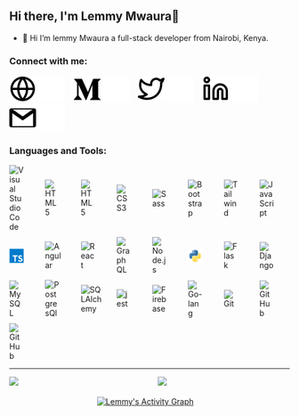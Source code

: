 ## Hi there, I'm Lemmy Mwaura👋

- 🌱 Hi I’m lemmy Mwaura a full-stack developer from Nairobi, Kenya.

### Connect with me:

[![website](./img/globe-light.svg)](https://lemmymwaura.netlify.app/#gh-light-mode-only)
[![website](./img/globe-dark.svg)](https://lemmymwaura.netlify.app/#gh-dark-mode-only)
&nbsp;&nbsp;
[![website](./img/medium-light.svg)](https://medium.com/@Lemmymwaura8#gh-light-mode-only)
[![website](./img/medium-dark.svg)](https://medium.com/@Lemmymwaura8#gh-dark-mode-only)
&nbsp;&nbsp;
[![website](./img/twitter-light.svg)](https://twitter.com/lemmymwaura8#gh-light-mode-only)
[![website](./img/twitter-dark.svg)](https://twitter.com/lemmymwaura8#gh-dark-mode-only)
&nbsp;&nbsp;
[![website](./img/linkedin-light.svg)](https://www.linkedin.com/in/lemmymwaura/#gh-light-mode-only)
[![website](./img/linkedin-dark.svg)](https://www.linkedin.com/in/lemmymwaura/#gh-dark-mode-only)
&nbsp;&nbsp;
[![website](./img/gmail-light.svg)](mailto:lemmymwauracodes@gmail.com#gh-light-mode-only)
[![website](./img/gmail-dark.svg)](mailto:lemmymwauracodes@gmail.com#gh-dark-mode-only)


### Languages and Tools:

<div class="icons">
  <img alt="Visual Studio Code" width=26px src="https://cdn.jsdelivr.net/gh/devicons/devicon/icons/vscode/vscode-original.svg"/>
  <img alt="HTML5" width=26px src="https://cdn.jsdelivr.net/gh/devicons/devicon/icons/html5/html5-original.svg"/>
  <img alt="HTML5" width=26px src="https://cdn.jsdelivr.net/gh/devicons/devicon/icons/html5/html5-original.svg"/>
  <img alt="CSS3" width=26px src="https://cdn.jsdelivr.net/gh/devicons/devicon/icons/css3/css3-original.svg"/>
  <img alt="Sass" width=26px src="https://cdn.jsdelivr.net/gh/devicons/devicon/icons/sass/sass-original.svg"/>
  <img alt="Bootstrap" width=26px src="https://cdn.jsdelivr.net/gh/devicons/devicon/icons/bootstrap/bootstrap-original.svg"/>
  <img alt="Tailwind" width=26px src="https://www.vectorlogo.zone/logos/tailwindcss/tailwindcss-icon.svg"  />
  <img alt="JavaScript" width=26px src="https://cdn.jsdelivr.net/gh/devicons/devicon/icons/javascript/javascript-original.svg"/>
  <img alt="Typescript" width=26px src="https://raw.githubusercontent.com/devicons/devicon/master/icons/typescript/typescript-original.svg" />
  <img alt="Angular" width=32px class="angular" src="https://angular.io/assets/images/logos/angular/angular.svg" />
  <img alt="React" width=26px src="https://cdn.jsdelivr.net/gh/devicons/devicon/icons/react/react-original.svg"/>
  <img alt="GraphQL" width=26px src="https://cdn.jsdelivr.net/gh/devicons/devicon/icons/graphql/graphql-plain.svg"/>
  <img alt="Node.js" width=26px src="https://cdn.jsdelivr.net/gh/devicons/devicon/icons/nodejs/nodejs-original.svg"/>
  <img alt="Python" width=26px  src="https://raw.githubusercontent.com/devicons/devicon/master/icons/python/python-original.svg" />
  <img alt="Flask" width=26px src="https://cdn.jsdelivr.net/gh/devicons/devicon/icons/flask/flask-original.svg"/>
  <img alt="Django" width=26px src="https://cdn.jsdelivr.net/gh/devicons/devicon/icons/django/django-plain.svg"/>
  <img alt="MySQL" width=26px src="https://cdn.jsdelivr.net/gh/devicons/devicon/icons/fastapi/fastapi-original.svg"/>
  <img alt="PostgresQl" width=26px src="https://cdn.jsdelivr.net/gh/devicons/devicon/icons/postgresql/postgresql-original.svg"/>
  <img alt="SQLAlchemy" width=40px class="sqlalchemy" src="https://cdn.jsdelivr.net/gh/devicons/devicon/icons/sqlalchemy/sqlalchemy-original.svg"/>
  <img alt="jest" width=26px src="https://cdn.jsdelivr.net/gh/devicons/devicon/icons/jest/jest-plain.svg"/>
  <img alt="Firebase" width=26px src="https://cdn.jsdelivr.net/gh/devicons/devicon/icons/firebase/firebase-plain.svg"/>
  <img alt="Go-lang" width=26px src="https://cdn.jsdelivr.net/gh/devicons/devicon/icons/go/go-original.svg"/>
  <img alt="Git" width=26px src="https://cdn.jsdelivr.net/gh/devicons/devicon/icons/git/git-original.svg"/>
  <img alt="GitHub" width=26px src="https://user-images.githubusercontent.com/3369400/139447912-e0f43f33-6d9f-45f8-be46-2df5bbc91289.png"/>
  <img alt="GitHub" width=26px src="https://user-images.githubusercontent.com/3369400/139448065-39a229ba-4b06-434b-bc67-616e2ed80c8f.png"/>
</div>

---

<div class="wrapper">
  <img align="left" width="47%" src="https://github-readme-stats.vercel.app/api?username=lemmymwaura&show_icons=true&theme=radical">

  <img align="left" width="47%" src="http://github-readme-streak-stats.herokuapp.com?user=lemmymwaura&theme=radical&date_format=M%20j%5B%2C%20Y%5D">
</div>

<div class="graph">
  <a href="https://github.com/ashutosh00710/github-readme-activity-graph"><img alt="Lemmy's Activity Graph" src="https://denvercoder1-activity-graph.herokuapp.com/graph/?username=lemmymwaura&bg_color=1F222E&color=F8D866&line=F85D7F&point=FFFFFF&hide_border=true" />
  </a>
</div>

<!-- Styles -->
<style>
  .icons{
    display: grid;
    align-items: center;
    gap: 10px;
    grid-template-columns: repeat(auto-fit, minmax(50px, 1fr));
  }
  .icons img{
    width: 26px;
  }
  .icons .angular{
    width: 32px;
  }
   .icons .sqlalchemy{
    width: 40px;
   }
  .wrapper {
    display : flex;
    align-items : center;
    justify-content : space-between;
    margin-bottom : 20px;
  }
  .graph {
    display : flex;
    align-items : center;
    justify-content : center;
    width : 97%;
  }
  @media (max-width: 468px) {
    .wrapper {
      flex-direction : column;
      gap : 10px;
      width : 100%;
    }
    .wrapper img {
      width : 90%;
    }
  }
</style>

[website]:https://lemmymwaura.netlify.app/
[twitter]:https://twitter.com/lemmymwaura8/
[linkedin]:https://www.linkedin.com/in/lemmymwaura/
[codepen]:https://codepen.io/lemmymwaura
[codewars]:https://www.codewars.com/users/LemmyMwaura
[cssbattle]:https://cssbattle.dev/player/lemmy
[discord]:https://www.codewars.com/users/LemmyMwaura
[gmail]:https://www.lemmymwauracodes@gmail.com
